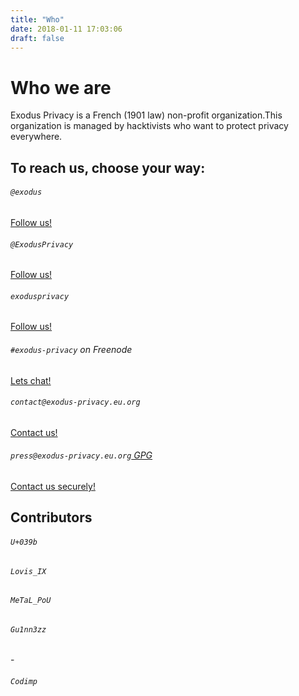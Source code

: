 ```yaml
---
title: "Who"
date: 2018-01-11 17:03:06
draft: false
---
```


# Who we are
Exodus Privacy is a French (1901 law) non-profit organization.This organization is managed by hacktivists who want to protect privacy everywhere.

## To reach us, choose your way:
<div class="row">
    <div class="col-md-4 text-center">
        <i class="fab fa-3x fa-mastodon mt-2 ml-auto mr-auto text-primary"></i>
        <div class="card-body">
            <h6 class="card-title"><code>@exodus</code></h6>
            <a href="#" class="btn btn-sm btn-primary">Follow us!</a>
        </div>
    </div>
    <div class="col-md-4 text-center">
        <i class="fab fa-3x fa-twitter mt-2 ml-auto mr-auto text-primary"></i>
        <div class="card-body">
            <h6 class="card-title"><code>@ExodusPrivacy</code></h6>
            <a href="#" class="btn btn-sm btn-primary">Follow us!</a>
        </div>
    </div>
    <div class="col-md-4 text-center">
        <i class="fab fa-3x fa-facebook-square mt-2 ml-auto mr-auto text-primary"></i>
        <div class="card-body">
            <h6 class="card-title"><code>exodusprivacy</code></h6>
            <a href="https://facebook.com/exodusprivacy" class="btn btn-sm btn-primary">Follow us!</a>
        </div>
    </div>
</div>

<div class="row justify-content-md-center">
    <div class="col-md-4 text-center">
        <i class="fa fa-3x fa-terminal mt-2 ml-auto mr-auto text-primary"></i>
        <div class="card-body">
            <h6 class="card-title"><code>#exodus-privacy</code> on Freenode</h6>
            <a href="irc://irc.freenode.org/exodus-privacy" class="btn btn-sm btn-primary">Lets chat!</a>
        </div>
    </div>
</div>

<div class="row justify-content-md-center">
    <div class="col-md-5 text-center">
        <i class="far fa-3x fa-envelope-open mt-2 ml-auto mr-auto text-primary"></i>
        <div class="card-body">
            <h6 class="card-title"><code>contact@exodus-privacy.eu.org</code></h6>
            <a href="mailto:contact@exodus-privacy.eu.org" class="btn btn-sm btn-primary">Contact us!</a>
        </div>
    </div>
    <div class="col-md-5 text-center">
        <i class="fa fa-3x fa-envelope mt-2 ml-auto mr-auto text-primary"></i>
        <div class="card-body">
            <h6 class="card-title"><code>press@exodus-privacy.eu.org</code><a href="/media/press-gpg-key.asc"> GPG <i class="fa fa-key"></i></a></h6>
            <a href="mailto:press@exodus-privacy.eu.org" class="btn btn-sm btn-primary">Contact us securely!</a>
        </div>
    </div>
</div>

## Contributors
<div class="row justify-content-md-center">
    <div class="col-md-3 mt-3 text-center">
        <i class="far fa-3x fa-user mt-2 ml-auto mr-auto text-primary"></i>
        <div class="card-body">
            <h6 class="card-title"><code>U+039b</code></h6>
            <a href="https://mastodon.social/@U039b"><i class="fab fa-2x fa-mastodon"></i></a> 
            <a href="https://twitter.com/U039b"><i class="fab fa-2x fa-twitter"></i></a>
        </div>
    </div>
    <div class="col-md-3 mt-3 text-center">
        <i class="far fa-3x fa-user mt-2 ml-auto mr-auto text-primary"></i>
        <div class="card-body">
            <h6 class="card-title"><code>Lovis_IX</code></h6>
            <a href="https://mastodon.tamanoir.foucry.net/@Lovis_IX"><i class="fab fa-2x fa-mastodon"></i></a> 
            <a href="https://twitter.com/jfoucry"><i class="fab fa-2x fa-twitter"></i></a>
        </div>
    </div>
    <div class="col-md-3 mt-3 text-center">
        <i class="far fa-3x fa-user mt-2 ml-auto mr-auto text-primary"></i>
        <div class="card-body">
            <h6 class="card-title"><code>MeTaL_PoU</code></h6>
            <a href="https://mastodon.opportunis.me/@MeTaL_PoU"><i class="fab fa-2x fa-mastodon"></i></a> 
            <a href="https://twitter.com/metal_pou"><i class="fab fa-2x fa-twitter"></i></a>
        </div>
    </div>
    <div class="col-md-3 mt-3 text-center">
        <i class="far fa-3x fa-user mt-2 ml-auto mr-auto text-primary"></i>
        <div class="card-body">
            <h6 class="card-title"><code>Gu1nn3zz</code></h6>
            -
        </div>
    </div>
    <div class="col-md-3 mt-3 text-center">
        <i class="far fa-3x fa-user mt-2 ml-auto mr-auto text-primary"></i>
        <div class="card-body">
            <h6 class="card-title"><code>Codimp</code></h6>
            <a href="https://mastodon.social/@codeurimpulsif"><i class="fab fa-2x fa-mastodon"></i></a> 
            <a href="https://twitter.com/codeurimpulsif"><i class="fab fa-2x fa-twitter"></i></a>
        </div>
    </div>
</div>
